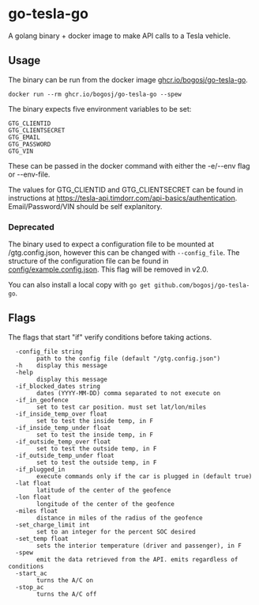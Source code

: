 # go-tesla-go

A golang binary + docker image to make API calls to a Tesla vehicle.

## Usage

The binary can be run from the docker image [ghcr.io/bogosj/go-tesla-go](https://github.com/users/bogosj/packages/container/package/go-tesla-go).

```
docker run --rm ghcr.io/bogosj/go-tesla-go --spew
```

The binary expects five environment variables to be set:

```
GTG_CLIENTID
GTG_CLIENTSECRET
GTG_EMAIL
GTG_PASSWORD
GTG_VIN
```

These can be passed in the docker command with either the -e/--env flag or --env-file.

The values for GTG_CLIENTID and GTG_CLIENTSECRET can be found in instructions at https://tesla-api.timdorr.com/api-basics/authentication. Email/Password/VIN should be self explanitory.

### Deprecated
The binary used to expect a configuration file to be mounted at /gtg.config.json, however this can be changed with `--config_file`. The structure of the configuration file can be found in [config/example.config.json](./config/example.config.json). This flag will be removed in v2.0.

You can also install a local copy with `go get github.com/bogosj/go-tesla-go`.

## Flags
The flags that start "if" verify conditions before taking actions.

```
  -config_file string
        path to the config file (default "/gtg.config.json")
  -h    display this message
  -help
        display this message
  -if_blocked_dates string
        dates (YYYY-MM-DD) comma separated to not execute on
  -if_in_geofence
        set to test car position. must set lat/lon/miles
  -if_inside_temp_over float
        set to test the inside temp, in F
  -if_inside_temp_under float
        set to test the inside temp, in F
  -if_outside_temp_over float
        set to test the outside temp, in F
  -if_outside_temp_under float
        set to test the outside temp, in F
  -if_plugged_in
        execute commands only if the car is plugged in (default true)
  -lat float
        latitude of the center of the geofence
  -lon float
        longitude of the center of the geofence
  -miles float
        distance in miles of the radius of the geofence
  -set_charge_limit int
        set to an integer for the percent SOC desired
  -set_temp float
        sets the interior temperature (driver and passenger), in F
  -spew
        emit the data retrieved from the API. emits regardless of conditions
  -start_ac
        turns the A/C on
  -stop_ac
        turns the A/C off
```
